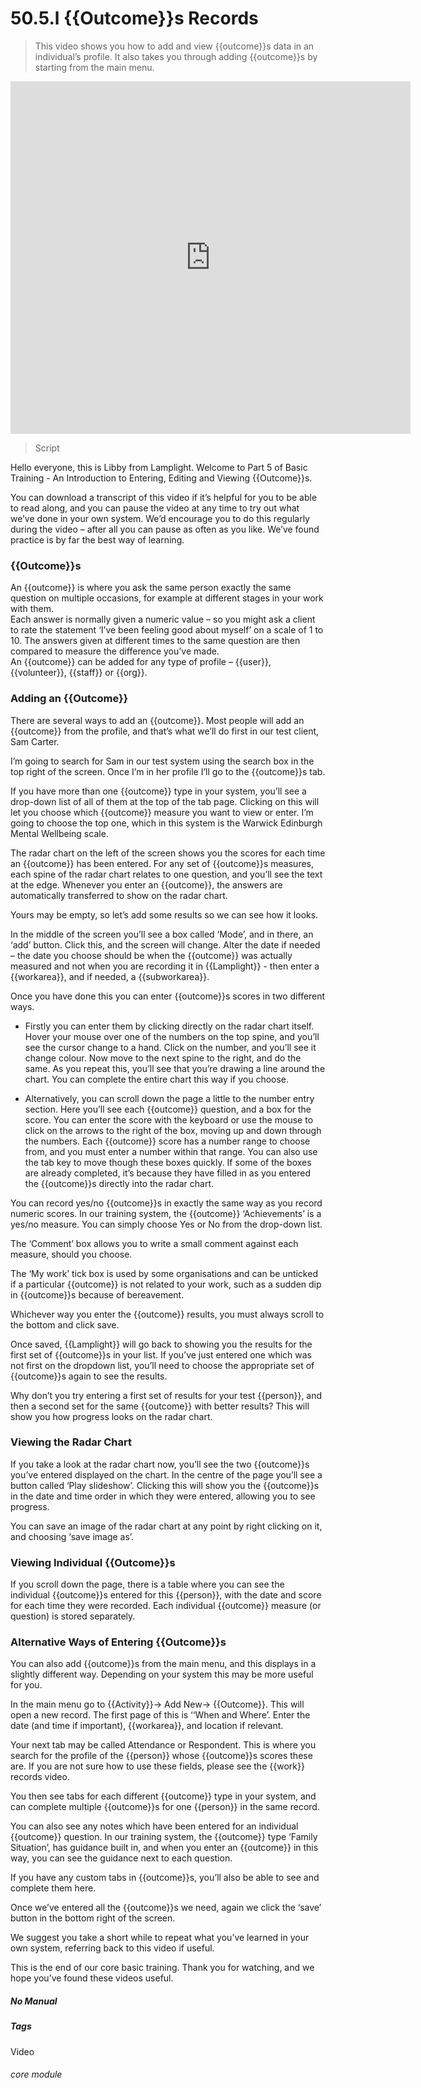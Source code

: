 # 50.5.l {{Outcome}}s Records

> This video shows you how to add and view {{outcome}}s data in an individual’s profile. It also takes you through adding {{outcome}}s by starting from the main menu.

<iframe width="640" height="564" src="https://player.vimeo.com/video/282332458" frameborder="0" allowFullScreen mozallowfullscreen webkitAllowFullScreen></iframe>

> Script

Hello everyone, this is Libby from Lamplight.  Welcome to Part 5 of  Basic Training -  An Introduction to Entering, Editing and Viewing {{Outcome}}s.

You can download a transcript of this video if it’s helpful for you to be able to read along, and you can pause the video at any time to try out what we’ve done in your own system.  We’d encourage you to do this regularly during the video – after all you can pause as often as you like.  We’ve found practice is by far the best way of learning.

### {{Outcome}}s

An {{outcome}} is where you ask the same person exactly the same question on multiple occasions, for example at different stages in your work with them.  
Each answer is normally given a numeric value – so you might ask a client to rate the statement ‘I’ve been feeling good about myself’ on a scale of 1 to 10.  The answers given at different times to the same question are then compared to measure the difference you’ve made.  
An {{outcome}} can be added for any type of profile – {{user}}, {{volunteer}}, {{staff}} or {{org}}.

### Adding an {{Outcome}}
There are several ways to add an {{outcome}}. Most people will add an {{outcome}} from the profile, and that’s what we’ll do first in our test client, Sam Carter.

I’m going to search for Sam in our test system using the search box in the top right of the screen.  Once I’m in her profile I’ll go to the {{outcome}}s tab.

If you have more than one {{outcome}} type in your system, you’ll see a drop-down list of all of them at the top of the tab page.  Clicking on this will let you choose which {{outcome}} measure you want to view or enter.  I’m going to choose the top one, which in this system is the Warwick Edinburgh Mental Wellbeing scale.  

The radar chart on the left of the screen shows you the scores for each time an {{outcome}} has been entered. For any set of {{outcome}}s measures, each spine of the radar chart relates to one question, and you’ll see the text at the edge.   Whenever you enter an {{outcome}}, the answers are automatically transferred to show on the radar chart.

Yours may be empty, so let’s add some results so we can see how it looks.

In the middle of the screen you’ll see a box called ‘Mode’, and in there, an ‘add’ button.  Click this, and the screen will change.
Alter the date if needed – the date you choose should be when the {{outcome}} was actually measured and not when you are recording it in {{Lamplight}} -  then enter a {{workarea}}, and if needed, a {{subworkarea}}.  

Once you have done this you can enter {{outcome}}s scores in two different ways.

- Firstly you can enter them by clicking directly on the radar chart itself.  Hover your mouse over one of the numbers on the top spine, and you’ll see the cursor change to a hand.  Click on the number, and you’ll see it change colour.  Now move to the next spine to the right, and do the same.  As you repeat this, you’ll see that you’re drawing a line around the chart.  You can complete the entire chart this way if you choose.

- Alternatively, you can scroll down the page a little to the number entry section.  Here you’ll see each {{outcome}} question, and a box for the score.  You can enter the score with the keyboard or use the mouse to click on the arrows to the right of the box, moving up and down through the numbers.  Each {{outcome}} score has a number range to choose from, and you must enter a number within that range.  You can also use the tab key to move though these boxes quickly.  If some of the boxes are already completed, it’s because they have filled in as you entered the {{outcome}}s directly into the radar chart.

You can record yes/no {{outcome}}s in exactly the same way as you record numeric scores.  In our training system, the {{outcome}} ‘Achievements’ is a yes/no measure.  You can simply choose Yes or No from the drop-down list.

The ‘Comment’ box allows you to write a small comment against each measure, should you choose.

The ‘My work’ tick box is used by some organisations and can be unticked if a particular {{outcome}} is not related to your work, such as a sudden dip in {{outcome}}s because of bereavement.

Whichever way you enter the {{outcome}} results, you must always scroll to the bottom and click save. 

Once saved, {{Lamplight}} will go back to showing you the results for the first set of {{outcome}}s in your list.  If you’ve just entered one which was not first on the dropdown list, you’ll need to choose the appropriate set of {{outcome}}s again to see the results.

Why don’t you try entering a first set of results for your test {{person}}, and then a second set for the same {{outcome}} with better results? This will show you how progress looks on the radar chart.  

### Viewing the Radar Chart

If you take a look at the radar chart now, you’ll see the two {{outcome}}s you’ve entered displayed on the chart.  In the centre of the page you’ll see a button called ‘Play slideshow’.  Clicking this will show you the {{outcome}}s in the date and time order in which they were entered, allowing you to see progress.

You can save an image of the radar chart at any point by right clicking on it, and choosing ‘save image as’.

### Viewing Individual {{Outcome}}s

If you scroll down the page, there is a table where you can see the individual {{outcome}}s entered for this {{person}}, with the date and score for each time they were recorded.  Each individual {{outcome}} measure (or question) is stored separately.

### Alternative Ways of Entering {{Outcome}}s

You can also add {{outcome}}s from the main menu, and this displays in a slightly different way.  Depending on your system this may be more useful for you.

In the main menu go to {{Activity}}-> Add New-> {{Outcome}}.  This will open a new record. The first page of this is ‘‘When and Where’.
Enter the date (and time if important), {{workarea}}, and location if relevant.

Your next tab may be called Attendance or Respondent. This is where you search for the profile of the {{person}} whose {{outcome}}s scores these are.  If you are not sure how to use these fields, please see the {{work}} records video.

You then see tabs for each different {{outcome}} type in your system, and can complete multiple {{outcome}}s for one {{person}} in the same record.

You can also see any notes which have been entered for an individual {{outcome}} question.  In our training system, the {{outcome}} type ‘Family Situation’, has guidance built in, and when you enter an {{outcome}} in this way, you can see the guidance next to each question.

If you have any custom tabs in {{outcome}}s, you’ll also be able to see and complete them here.

Once we’ve entered all the {{outcome}}s we need, again we click the ‘save’ button in the bottom right of the screen.

We suggest you take a short while to repeat what you’ve learned in your own system, referring back to this video if useful.  

This is the end of our core basic training.  Thank you for watching, and we hope you’ve found these videos useful.


##### No Manual

##### Tags
Video

###### core module
